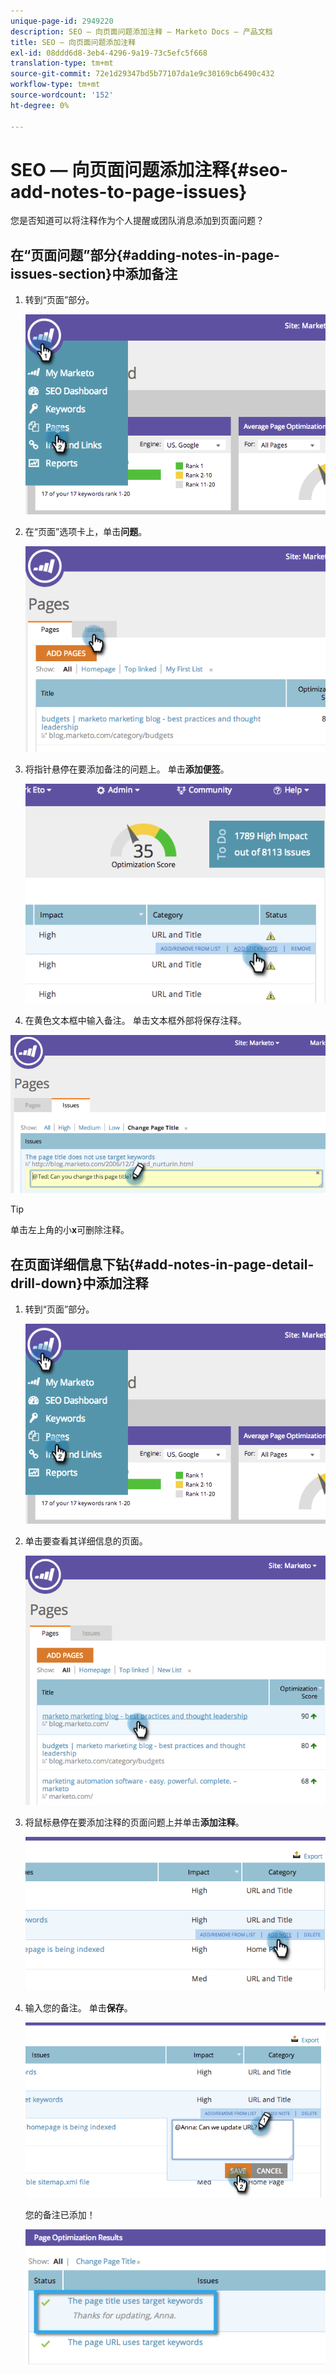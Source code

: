 ```yaml
---
unique-page-id: 2949220
description: SEO — 向页面问题添加注释 — Marketo Docs — 产品文档
title: SEO — 向页面问题添加注释
exl-id: 08ddd6d8-3eb4-4296-9a19-73c5efc5f668
translation-type: tm+mt
source-git-commit: 72e1d29347bd5b77107da1e9c30169cb6490c432
workflow-type: tm+mt
source-wordcount: '152'
ht-degree: 0%

---
```


# SEO — 向页面问题添加注释{#seo-add-notes-to-page-issues}

您是否知道可以将注释作为个人提醒或团队消息添加到页面问题？

## 在“页面问题”部分{#adding-notes-in-page-issues-section}中添加备注

1. 转到“页面”部分。

   ![](assets/image2014-9-18-13-3a11-3a43.png)

1. 在“页面”选项卡上，单击&#x200B;**问题**。

   ![](assets/image2014-9-18-13-3a12-3a0.png)

1. 将指针悬停在要添加备注的问题上。 单击&#x200B;**添加便签**。

   ![](assets/image2014-9-18-13-3a12-3a6.png)

1. 在黄色文本框中输入备注。 单击文本框外部将保存注释。

![](assets/image2014-9-18-13-3a12-3a32.png)

>[!TIP]
>
>单击左上角的小&#x200B;**x**&#x200B;可删除注释。

## 在页面详细信息下钻{#add-notes-in-page-detail-drill-down}中添加注释

1. 转到“页面”部分。

   ![](assets/image2014-9-18-13-3a12-3a59.png)

1. 单击要查看其详细信息的页面。

   ![](assets/image2014-9-18-13-3a13-3a42.png)

1. 将鼠标悬停在要添加注释的页面问题上并单击&#x200B;**添加注释**。

   ![](assets/image2014-9-18-13-3a13-3a46.png)

1. 输入您的备注。 单击&#x200B;**保存**。

   ![](assets/image2014-9-18-13-3a14-3a5.png)

   您的备注已添加！

   ![](assets/image2014-9-18-13-3a14-3a20.png)
